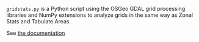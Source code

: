 `gridstats.py` is a Python script using the OSGeo GDAL grid processing libraries and NumPy 
extensions to analyze grids in the same way as Zonal Stats and Tabulate Areas.

See [the documentation](./blob/gridstats.rst)

